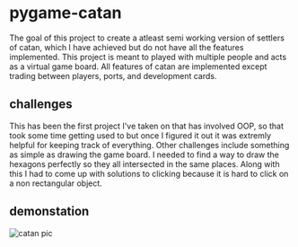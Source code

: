 # pygame-catan
The goal of this project to create a atleast semi working version of settlers of catan, which I have achieved but do not have all the features implemented. This project is meant to played with multiple people and acts as a virtual game board. All features of catan are implemented except trading between players, ports, and development cards.

## challenges
This has been the first project I've taken on that has involved OOP, so that took some time getting used to but once I figured it out it was extremly helpful for keeping track of everything. Other challenges include something as simple as drawing the game board. I needed to find a way to draw the hexagons perfectly so they all intersected in the same places. Along with this I had to come up with solutions to clicking because it is hard to click on a non rectangular object.

## demonstation
![catan pic](https://user-images.githubusercontent.com/62317727/160731731-58da9f95-f22f-41ae-a0a7-d3371331994d.PNG)

